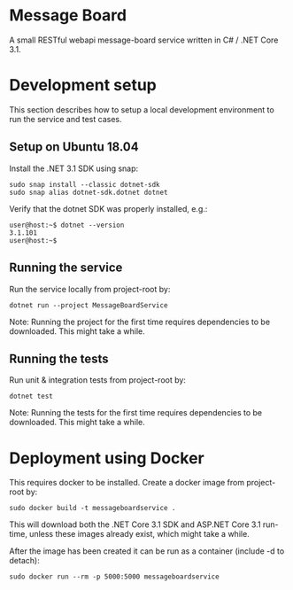 # Message Board

A small RESTful webapi message-board service written in C# / .NET Core 3.1.

# Development setup

This section describes how to setup a local development environment to run the service and test cases.

## Setup on Ubuntu 18.04

Install the .NET 3.1 SDK using snap:
```
sudo snap install --classic dotnet-sdk
sudo snap alias dotnet-sdk.dotnet dotnet
```

Verify that the dotnet SDK was properly installed, e.g.:
```
user@host:~$ dotnet --version
3.1.101
user@host:~$
```

## Running the service

Run the service locally from project-root by:
```
dotnet run --project MessageBoardService
```

Note: Running the project for the first time requires dependencies to be downloaded. This might take a while.

## Running the tests
Run unit & integration tests from project-root by:
```
dotnet test
```
Note: Running the tests for the first time requires dependencies to be downloaded. This might take a while.

# Deployment using Docker

This requires docker to be installed. Create a docker image from project-root by:
```
sudo docker build -t messageboardservice .
```

This will download both the .NET Core 3.1 SDK and ASP.NET Core 3.1 run-time, unless these images already exist, which might take a while.

After the image has been created it can be run as a container (include -d to detach):
```
sudo docker run --rm -p 5000:5000 messageboardservice
```

